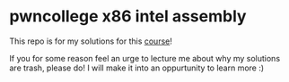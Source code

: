 # pwncollege x86 intel assembly

This repo is for my solutions for this [course](https://pwn.college/computing-101/assembly-crash-course/)!

If you for some reason feel an urge to lecture me about why my solutions are trash, please do!
I will make it into an oppurtunity to learn more :)

